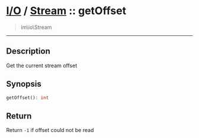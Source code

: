 # [I/O](io.md) / [Stream](io-Stream.md) :: getOffset
 > im\io\Stream
____

## Description
Get the current stream offset

## Synopsis
```php
getOffset(): int
```

## Return
Return `-1` if offset could not be read
